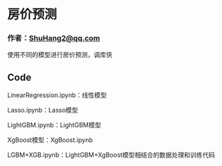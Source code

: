 # 房价预测

### 作者：ShuHang2@qq.com

使用不同的模型进行房价预测，调库侠

## Code

LinearRegression.ipynb：线性模型

Lasso.ipynb：Lasso模型

LightGBM.ipynb：LightGBM模型

XgBoost模型：XgBoost.ipynb

LGBM+XGB.ipynb：LightGBM+XgBoost模型相结合的数据处理和训练代码


